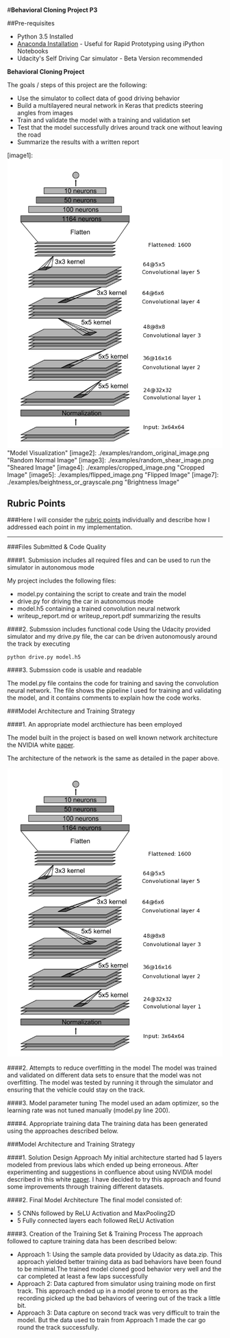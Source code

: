 #**Behavioral Cloning Project P3**

##Pre-requisites
* Python 3.5 Installed
* [Anaconda Installation](https://www.continuum.io/downloads) - Useful for Rapid Prototyping using iPython Notebooks
* Udacity's Self Driving Car simulator - Beta Version recommended

**Behavioral Cloning Project**

The goals / steps of this project are the following:
* Use the simulator to collect data of good driving behavior
* Build a multilayered neural network in Keras that predicts steering angles from images
* Train and validate the model with a training and validation set
* Test that the model successfully drives around track one without leaving the road
* Summarize the results with a written report


[//]: # (Image References)
[image1]: ![](./model.png ) "Model Visualization"
[image2]: ./examples/random_original_image.png "Random Normal Image"
[image3]: ./examples/random_shear_image.png "Sheared Image"
[image4]: ./examples/cropped_image.png "Cropped Image"
[image5]: ./examples/flipped_image.png "Flipped Image"
[image7]: ./examples/beightness_or_grayscale.png "Brightness Image"

## Rubric Points
###Here I will consider the [rubric points](https://review.udacity.com/#!/rubrics/432/view) individually and describe how I addressed each point in my implementation.  

---
###Files Submitted & Code Quality

####1. Submission includes all required files and can be used to run the simulator in autonomous mode

My project includes the following files:
* model.py containing the script to create and train the model
* drive.py for driving the car in autonomous mode
* model.h5 containing a trained convolution neural network
* writeup_report.md or writeup_report.pdf summarizing the results

####2. Submssion includes functional code
Using the Udacity provided simulator and my drive.py file, the car can be driven autonomously around the track by executing
```
python drive.py model.h5
```

####3. Submssion code is usable and readable

The model.py file contains the code for training and saving the convolution neural network. The file shows the pipeline I used for training and validating the model, and it contains comments to explain how the code works.

###Model Architecture and Training Strategy

####1. An appropriate model arcthiecture has been employed

The model built in the project is based on well known network architecture the NVIDIA white [paper](http://images.nvidia.com/content/tegra/automotive/images/2016/solutions/pdf/end-to-end-dl-using-px.pdf).

 The architecture of the network is the same as detailed in the paper above.

 ![](./model.png )

####2. Attempts to reduce overfitting in the model
The model was trained and validated on different data sets to ensure that the model was not overfitting. The model was tested by running it through the simulator and ensuring that the vehicle could stay on the track.

####3. Model parameter tuning
The model used an adam optimizer, so the learning rate was not tuned manually (model.py line 200).

####4. Appropriate training data
The training data has been generated using the approaches described below.

###Model Architecture and Training Strategy

####1. Solution Design Approach
My initial architecture started had 5 layers modeled from previous labs which ended up being erroneous. After experimenting and suggestions in confluence about using NVIDIA model described in this white [paper](http://images.nvidia.com/content/tegra/automotive/images/2016/solutions/pdf/end-to-end-dl-using-px.pdf). I have decided to try this approach and found some improvements through training different datasets.

####2. Final Model Architecture
The final model consisted of:
- 5 CNNs followed by ReLU Activation and MaxPooling2D
- 5 Fully connected layers each followed ReLU Activation

####3. Creation of the Training Set & Training Process
The approach followed to capture training data has been described below:
* Approach 1: Using the sample data provided by Udacity as data.zip. This approach yielded better training data as bad behaviors have been found to be minimal.The trained model cloned good behavior very well and the car completed at least a few laps successfully
* Approach 2: Data captured from simulator using training mode on first track. This approach ended up in a model prone to errors as the recording picked up the bad behaviors of veering out of the track a little bit.
* Approach 3: Data capture on second track was very difficult to train the model. But the data used to train from Approach 1 made the car go round the track successfully.
